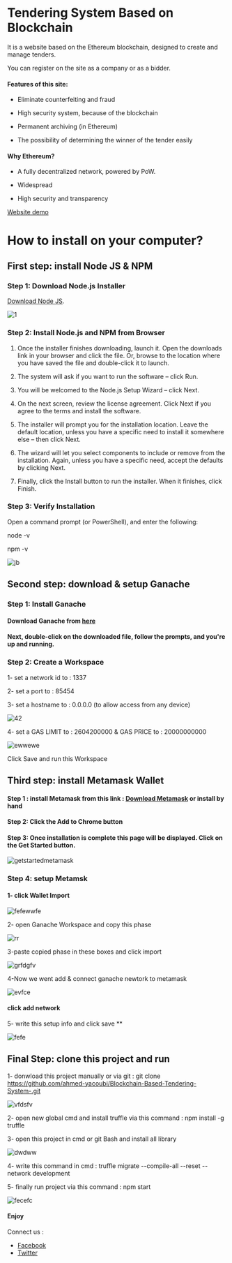 # Tendering System Based on Blockchain

It is a website based on the Ethereum blockchain, designed to create and manage tenders.

You can register on the site as a company or as a bidder.

#### Features of this site:

* Eliminate counterfeiting and fraud

* High security system, because of the blockchain

* Permanent archiving (in Ethereum)

* The possibility of determining the winner of the tender easily
#### Why Ethereum?

* A fully decentralized network, powered by PoW.

* Widespread

* High security and transparency


[Website demo](https://youtu.be/MV_h6u9PwdA)


# How to install on your computer?


## First step: install Node JS & NPM

### Step 1: Download Node.js Installer

[Download Node JS](https://nodejs.org/en/download/).

![1](https://user-images.githubusercontent.com/52602033/185775133-33f26384-5206-4978-974e-d952a22a5a6b.png)

### Step 2: Install Node.js and NPM from Browser

1. Once the installer finishes downloading, launch it. Open the downloads link in your browser and click the file. Or, browse to the location where you have saved the file and double-click it to launch.

2. The system will ask if you want to run the software – click Run.

3. You will be welcomed to the Node.js Setup Wizard – click Next.

4. On the next screen, review the license agreement. Click Next if you agree to the terms and install the software.

5. The installer will prompt you for the installation location. Leave the default location, unless you have a specific need to install it somewhere else – then click Next.

6. The wizard will let you select components to include or remove from the installation. Again, unless you have a specific need, accept the defaults by clicking Next.

7. Finally, click the Install button to run the installer. When it finishes, click Finish.

### Step 3: Verify Installation

Open a command prompt (or PowerShell), and enter the following:

node -v

npm -v

![jb](https://user-images.githubusercontent.com/52602033/185775211-78e6029f-3fcb-45bb-b12f-bfd887d504cc.PNG)

## Second step: download & setup Ganache

### Step 1: Install Ganache

#### Download Ganache from [here](https://trufflesuite.com/ganache/)

#### Next, double-click on the downloaded file, follow the prompts, and you're up and running.

### Step 2: Create a Workspace

1- set a network id to : 1337

2- set a port to : 85454

3- set a hostname to : 0.0.0.0 (to allow access from any device)

![42](https://user-images.githubusercontent.com/52602033/185775464-cb6c17b8-d330-4833-b00c-bb1089ba15e4.PNG)

4- set a GAS LIMIT to : 2604200000 &  GAS PRICE to : 20000000000


![ewwewe](https://user-images.githubusercontent.com/52602033/185775511-7986d9c3-2ee4-482e-b00c-3295bb256363.PNG)

Click Save and run this Workspace

## Third step: install Metamask Wallet

#### Step 1 : install Metamask from this link : [Download Metamask](https://chrome.google.com/webstore/detail/metamask/nkbihfbeogaeaoehlefnkodbefgpgknn) or install by hand

#### Step 2: Click the Add to Chrome button

#### Step 3: Once installation is complete this page will be displayed. Click on the Get Started button.



![getstartedmetamask](https://user-images.githubusercontent.com/52602033/185775831-b5b2737f-924a-4123-81a1-0e98404fa59c.png)

### Step 4: setup Metamsk 

#### 1- click Wallet Import



![fefewwfe](https://user-images.githubusercontent.com/52602033/185775848-6200c476-68ab-4893-9bab-5eede7885660.PNG)

2- open Ganache Workspace and copy this phase

![rr](https://user-images.githubusercontent.com/52602033/185775867-8621cbd1-e935-4099-a3ba-19be539da500.PNG)

3-paste copied phase in these boxes and click import

![grfdgfv](https://user-images.githubusercontent.com/52602033/185775876-d59b37de-243f-4935-9d30-70a2a4f5ed44.PNG)

4-Now we went add & connect ganache newtork to metamask

![evfce](https://user-images.githubusercontent.com/52602033/185775914-4f253279-51bc-4cfb-8b73-c26f549ce680.PNG)

#### click add network

5- write this setup info and click save **

![fefe](https://user-images.githubusercontent.com/52602033/185775929-8080c2c9-4f67-43e9-bf0b-f63ad06e4117.PNG)

## Final Step: clone this project and run 

1- donwload this project manually or via git : git clone https://github.com/ahmed-yacoubi/Blockchain-Based-Tendering-System-.git

![vfdsfv](https://user-images.githubusercontent.com/52602033/185776103-9f79d8af-a09c-40d8-9019-2a86ba985e9e.PNG)

2- open new global cmd and install truffle via this command :  npm install -g truffle 

3- open this project in cmd or git Bash and install all library 

![dwdww](https://user-images.githubusercontent.com/52602033/185776127-fc58d8f1-0475-46f9-bfda-6e46c09b2f8c.PNG)

4- write this command in cmd : truffle migrate --compile-all --reset  --network development 

5- finally run project via this command : npm start 

![fecefc](https://user-images.githubusercontent.com/52602033/185776280-b1bdf8b3-a4ca-45d5-89d0-ded205ecec8f.png)


#### Enjoy

Connect us : 
* [Facebook](https://www.facebook.com/AhmedAliALYacoubi/)
* [Twitter](https://twitter.com/ahmeddev1999)
